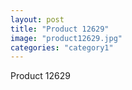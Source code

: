 ```yaml
---
layout: post
title: "Product 12629"
image: "product12629.jpg"
categories: "category1"
---
```

Product 12629
